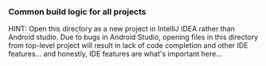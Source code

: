 ### Common build logic for all projects

HINT: Open this directory as a new project in IntelliJ IDEA rather than Android studio.
Due to bugs in Android Studio, opening files in this directory from top-level project
will result in lack of code completion and other IDE features... and honestly, IDE
features are what's important here...
